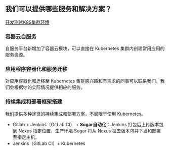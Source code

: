 ## 我们可以提供哪些服务和解决方案？
[开发测试K8S集群环境](http://11.8.36.193:8090/pages/viewpage.action?pageId=10682761)

### 容器云自服务
自服务平台新增加了容器云模块，可以直接在 Kubernetes 集群内创建常用应用的服务资源。

### 应用程序容器化和服务迁移
对应用容器化和迁移至 Kubernetes 集群感兴趣和有需求的同事可以联系我们，我们会根据你的实际情况提供相应的服务。

### 持续集成和部署框架搭建
我们提供多种途径的持续集成和部署方案，不局限于使用 Kubernetes。
* Gitlab + Jenkins（GitLab CI） + **Sugar自动化**：Jenkins 打包后上传版本包到 Nexus 指定位置，生产环境 Sugar 将从 Nexus 拉去版本包并下发和部署至指定主机。
* Jenkins（GitLab CI）+ Kubernetes


